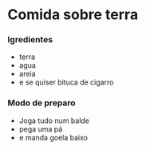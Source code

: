 # Comida sobre terra
### Igredientes
 - terra
 - agua
 - areia
 - e se quiser bituca de cigarro
### Modo de preparo
 - Joga tudo num balde
 - pega uma pá
 - e manda goela baixo
